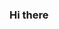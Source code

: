 ### Hi there

 <!-- [![MekkCyber's GitHub stats](https://github-readme-stats.vercel.app/api?username=MekkCyber)](https://github.com/anuraghazra/github-readme-stats)!-->
